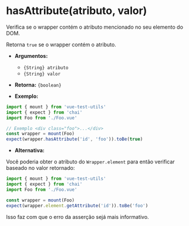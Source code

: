 # hasAttribute(atributo, valor)

Verifica se o wrapper contém o atributo mencionado no seu elemento do DOM.

Retorna `true` se o wrapper contém o atributo.

- **Argumentos:**
  - `{String} atributo`
  - `{String} valor`

- **Retorna:** `{boolean}`

- **Exemplo:**

```js
import { mount } from 'vue-test-utils'
import { expect } from 'chai'
import Foo from './Foo.vue'

// Exemplo <div class="foo">...</div>
const wrapper = mount(Foo)
expect(wrapper.hasAttribute('id', 'foo')).toBe(true)
```

- **Alternativa:**

Você poderia obter o atributo do `Wrapper.element` para então verificar baseado no valor retornado:

```js
import { mount } from 'vue-test-utils'
import { expect } from 'chai'
import Foo from './Foo.vue'

const wrapper = mount(Foo)
expect(wrapper.element.getAttribute('id')).toBe('foo')
```

Isso faz com que o erro da asserção sejá mais informativo.
